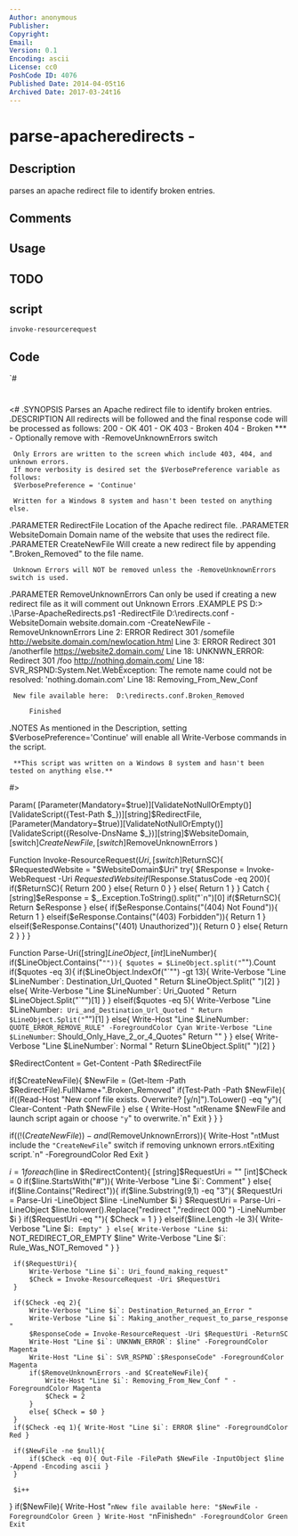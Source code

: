 ```yaml
---
Author: anonymous
Publisher: 
Copyright: 
Email: 
Version: 0.1
Encoding: ascii
License: cc0
PoshCode ID: 4076
Published Date: 2014-04-05t16
Archived Date: 2017-03-24t16
---
```


# parse-apacheredirects - 

## Description

parses an apache redirect file to identify broken entries.

## Comments



## Usage



## TODO



## script

`invoke-resourcerequest`

## Code

`#
 #
 <#
 .SYNOPSIS
     Parses an Apache redirect file to identify broken entries.
 .DESCRIPTION
     All redirects will be followed and the final response code will be processed as follows:
         200 - OK
         401 - OK
         403 - Broken
         404 - Broken
         *** - Optionally remove with -RemoveUnknownErrors switch
 
     Only Errors are written to the screen which include 403, 404, and unknown errors.
     If more verbosity is desired set the $VerbosePreference variable as follows:
     $VerbosePreference = 'Continue'
 
     Written for a Windows 8 system and hasn't been tested on anything else.
 .PARAMETER RedirectFile
     Location of the Apache redirect file.
 .PARAMETER WebsiteDomain
     Domain name of the website that uses the redirect file.
 .PARAMETER CreateNewFile
     Will create a new redirect file by appending ".Broken_Removed" to the file name.
 
     Unknown Errors will NOT be removed unless the -RemoveUnknownErrors switch is used.
 .PARAMETER RemoveUnknownErrors
     Can only be used if creating a new redirect file as it will 
     comment out Unknown Errors
 .EXAMPLE
     PS D:\> .\Parse-ApacheRedirects.ps1 -RedirectFile D:\redirects.conf -WebsiteDomain website.domain.com -CreateNewFile -RemoveUnknownErrors
     Line 2: ERROR Redirect 301 /somefile http://website.domain.com/newlocation.html
     Line 3: ERROR Redirect 301 /anotherfile https://website2.domain.com/
     Line 18: UNKNWN_ERROR: Redirect 301 /foo http://nothing.domain.com/
     Line 18: SVR_RSPND:System.Net.WebException: The remote name could not be resolved: 'nothing.domain.com'
     Line 18: Removing_From_New_Conf
 
     New file available here:  D:\redirects.conf.Broken_Removed
 
         Finished
 .NOTES
     As mentioned in the Description, setting $VerbosePreference='Continue' will enable
     all Write-Verbose commands in the script.
 
     **This script was written on a Windows 8 system and hasn't been tested on anything else.**
 #>
 
 Param(
     [Parameter(Mandatory=$true)][ValidateNotNullOrEmpty()][ValidateScript({Test-Path $_})][string]$RedirectFile,
     [Parameter(Mandatory=$true)][ValidateNotNullOrEmpty()][ValidateScript({Resolve-DnsName $_})][string]$WebsiteDomain,
     [switch]$CreateNewFile,
     [switch]$RemoveUnknownErrors
     )
 
 Function Invoke-ResourceRequest($Uri,[switch]$ReturnSC){
     $RequestedWebsite = "$WebsiteDomain$Uri"
     try{
         $Response = Invoke-WebRequest -Uri $RequestedWebsite
         if($Response.StatusCode -eq 200){ 
             if($ReturnSC){ Return 200 }
             else{ Return 0 }
         }
         else{ Return 1 }
     }
     Catch { 
         [string]$eResponse = $_.Exception.ToString().split("`n")[0]
         if($ReturnSC){ Return $eResponse }
         else{
             if($eResponse.Contains("(404) Not Found")){ Return 1 }
             elseif($eResponse.Contains("(403) Forbidden")){ Return 1 }
             elseif($eResponse.Contains("(401) Unauthorized")){ Return 0 }
             else{ Return 2 }
         }
     }
 
 Function Parse-Uri([string]$LineObject,[int]$LineNumber){
     if($LineObject.Contains("`"")){
         $quotes = $LineObject.split("`"").Count
         if($quotes -eq 3){
             if($LineObject.IndexOf("`"") -gt 13){ 
                 Write-Verbose "Line $LineNumber`: Destination_Url_Quoted "
                 Return $LineObject.Split(" ")[2]
             }
             else{ 
                 Write-Verbose "Line $LineNumber`: Uri_Quoted "
                 Return $LineObject.Split("`"")[1]
             }
         }
         elseif($quotes -eq 5){
             Write-Verbose "Line $LineNumber`: Uri_and_Destination_Url_Quoted "
             Return $LineObject.Split("`"")[1]
         }
         else{ 
             Write-Host "Line $LineNumber`: QUOTE_ERROR_REMOVE_RULE" -ForegroundColor Cyan
             Write-Verbose "Line $LineNumber`: Should_Only_Have_2_or_4_Quotes"
             Return ""
         }
     }
     else{
         Write-Verbose "Line $LineNumber`: Normal "
         Return $LineObject.Split(" ")[2]
     }
 
 $RedirectContent = Get-Content -Path $RedirectFile
 
 if($CreateNewFile){ 
     $NewFile = (Get-Item -Path $RedirectFile).FullName+".Broken_Removed" 
     if(Test-Path -Path $NewFile){
         if((Read-Host "New conf file exists. Overwrite? [y/n]").ToLower() -eq "y"){ Clear-Content -Path $NewFile }
         else { 
             Write-Host "`n`tRename $NewFile and launch script again or choose `"y`" to overwrite.`n" 
             Exit
         }
     }
 }
 
 if((!($CreateNewFile)) -and ($RemoveUnknownErrors)){
     Write-Host "`n`tMust include the `"CreateNewFile`" switch if removing unknown errors.`n`tExiting script.`n" -ForegroundColor Red
     Exit
 }
 
 $i=1
 foreach($line in $RedirectContent){
     [string]$RequestUri = ""
     [int]$Check = 0
     if($line.StartsWith("#")){ Write-Verbose "Line $i`: Comment" }
     else{
         if($line.Contains("Redirect")){
             if($line.Substring(9,1) -eq "3"){
                 $RequestUri = Parse-Uri -LineObject $line -LineNumber $i
             }
                 $RequestUri = Parse-Uri -LineObject $line.tolower().Replace("redirect ","redirect 000 ") -LineNumber $i
             }
             if($RequestUri -eq ""){ $Check = 1 }
         }
         elseif($line.Length -le 3){
             Write-Verbose "Line $i`: Empty"
         }
         else{
             Write-Verbose "Line $i`: NOT_REDIRECT_OR_EMPTY $line"
             Write-Verbose "Line $i`: Rule_Was_NOT_Removed "
         }
     }
 
     if($RequestUri){ 
         Write-Verbose "Line $i`: Uri_found_making_request"
         $Check = Invoke-ResourceRequest -Uri $RequestUri 
     }
 
     if($Check -eq 2){ 
         Write-Verbose "Line $i`: Destination_Returned_an_Error "
         Write-Verbose "Line $i`: Making_another_request_to_parse_response "
         $ResponseCode = Invoke-ResourceRequest -Uri $RequestUri -ReturnSC
         Write-Host "Line $i`: UNKNWN_ERROR`: $line" -ForegroundColor Magenta
         Write-Host "Line $i`: SVR_RSPND`:$ResponseCode" -ForegroundColor Magenta
         if($RemoveUnknownErrors -and $CreateNewFile){ 
             Write-Host "Line $i`: Removing_From_New_Conf " -ForegroundColor Magenta
             $Check = 2
         }
         else{ $Check = $0 }
     }
     if($Check -eq 1){ Write-Host "Line $i`: ERROR $line" -ForegroundColor Red }
 
     if($NewFile -ne $null){
         if($Check -eq 0){ Out-File -FilePath $NewFile -InputObject $line -Append -Encoding ascii }
     }
 
     $i++
 }
 if($NewFile){ Write-Host "`nNew file available here: "$NewFile -ForegroundColor Green }
 Write-Host "`nFinished`n" -ForegroundColor Green
 Exit
`

